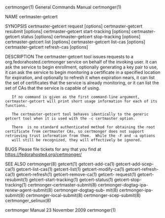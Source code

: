 certmonger(1)                                                                              General Commands Manual                                                                              certmonger(1)



NAME
       certmaster-getcert


SYNOPSIS
        certmaster-getcert request [options]
        certmaster-getcert resubmit [options]
        certmaster-getcert start-tracking [options]
        certmaster-getcert status [options]
        certmaster-getcert stop-tracking [options]
        certmaster-getcert list [options]
        certmaster-getcert list-cas [options]
        certmaster-getcert refresh-cas [options]


DESCRIPTION
       The  certmaster-getcert tool issues requests to a org.fedorahosted.certmonger service on behalf of the invoking user.  It can ask the service to begin enrollment, optionally generating a key pair to
       use, it can ask the service to begin monitoring a certificate in a specified location for expiration, and optionally to refresh it when expiration nears, it can list the set of certificates that the
       service is already monitoring, or it can list the set of CAs that the service is capable of using.

       If no command is given as the first command-line argument, certmaster-getcert will print short usage information for each of its functions.

       The certmaster-getcert tool behaves identically to the generic getcert tool when it is used with the -c certmaster option.

       There  is no standard authenticated method for obtaining the root certificate from certmaster CAs, so certmonger does not support retrieving trust information from them.  While the -F and -a options
       will still be recognized, they will effectively be ignored.


BUGS
       Please file tickets for any that you find at https://fedorahosted.org/certmonger/


SEE ALSO
       certmonger(8) getcert(1) getcert-add-ca(1) getcert-add-scep-ca(1) getcert-list-cas(1) getcert-list(1)  getcert-modify-ca(1)  getcert-refresh-ca(1)  getcert-refresh(1)  getcert-remove-ca(1)  getcert-
       request(1) getcert-resubmit(1) getcert-start-tracking(1) getcert-status(1) getcert-stop-tracking(1) certmonger-certmaster-submit(8) certmonger-dogtag-ipa-renew-agent-submit(8) certmonger-dogtag-sub‐
       mit(8) certmonger-ipa-submit(8) certmonger-local-submit(8) certmonger-scep-submit(8) certmonger_selinux(8)



certmonger Manual                                                                              23 November 2009                                                                                 certmonger(1)
